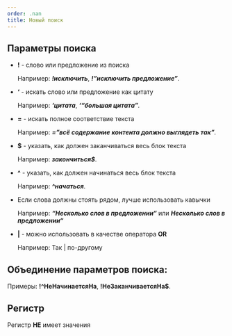 ```yaml
---
order: .nan
title: Новый поиск
---
```


## Параметры поиска

-  **!** - слово или предложение из поиска

   Например: ***!исключить***, ***!”исключить предложение”**.*

-  **‘** - искать слово или предложение как цитату

   Например: ***‘цитата***, ***‘“большая цитата”**.*

-  **=** - искать полное соответствие текста

   Например: ***=”всё содержание контента должно выглядеть так”**.*

-  **$** - указать, как должен заканчиваться весь блок текста

   Например: ***закончиться$***.

-  **^** - указать, как должен начинаться весь блок текста

   Например: ***^начаться***.

-  Если слова должны стоять рядом, лучше использовать кавычки

   Например: ***“Несколько слов в предложении“*** или ***Несколько слов в предложении“***

-  **|** - можно использовать в качестве оператора **OR**

   Например: Так | по-другому

## Объединение параметров поиска:

Примеры: **!^НеНачинаетсяНа**, **!НеЗаканчиваетсяНа$**.

## Регистр

Регистр **НЕ** имеет значения